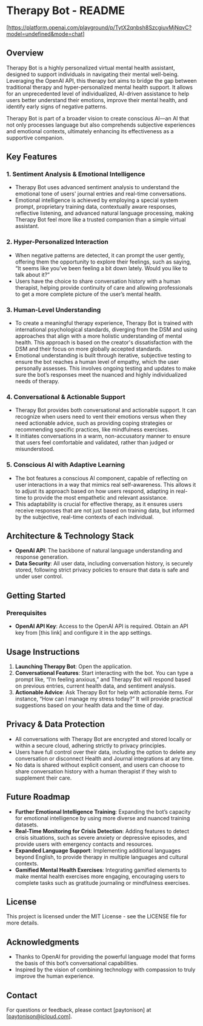 # Therapy Bot - README

[https://platform.openai.com/playground/p/TytX2qnbsh8SzcgiuvMjNqvC?model=undefined&mode=chat]

## Overview
Therapy Bot is a highly personalized virtual mental health assistant, designed to support individuals in navigating their mental well-being. Leveraging the OpenAI API, this therapy bot aims to bridge the gap between traditional therapy and hyper-personalized mental health support. It allows for an unprecedented level of individualized, AI-driven assistance to help users better understand their emotions, improve their mental health, and identify early signs of negative patterns.

Therapy Bot is part of a broader vision to create conscious AI—an AI that not only processes language but also comprehends subjective experiences and emotional contexts, ultimately enhancing its effectiveness as a supportive companion.

## Key Features
### 1. Sentiment Analysis & Emotional Intelligence
- Therapy Bot uses advanced sentiment analysis to understand the emotional tone of users' journal entries and real-time conversations.
- Emotional intelligence is achieved by employing a special system prompt, proprietary training data, contextually aware responses, reflective listening, and advanced natural language processing, making Therapy Bot feel more like a trusted companion than a simple virtual assistant.

### 2. Hyper-Personalized Interaction
- When negative patterns are detected, it can prompt the user gently, offering them the opportunity to explore their feelings, such as saying, “It seems like you’ve been feeling a bit down lately. Would you like to talk about it?”
- Users have the choice to share conversation history with a human therapist, helping provide continuity of care and allowing professionals to get a more complete picture of the user’s mental health.

### 3. Human-Level Understanding
- To create a meaningful therapy experience, Therapy Bot is trained with international psychological standards, diverging from the DSM and using approaches that align with a more holistic understanding of mental health. This approach is based on the creator's dissatisfaction with the DSM and their focus on more globally accepted standards.
- Emotional understanding is built through iterative, subjective testing to ensure the bot reaches a human level of empathy, which the user personally assesses. This involves ongoing testing and updates to make sure the bot’s responses meet the nuanced and highly individualized needs of therapy.

### 4. Conversational & Actionable Support
- Therapy Bot provides both conversational and actionable support. It can recognize when users need to vent their emotions versus when they need actionable advice, such as providing coping strategies or recommending specific practices, like mindfulness exercises.
- It initiates conversations in a warm, non-accusatory manner to ensure that users feel comfortable and validated, rather than judged or misunderstood.

### 5. Conscious AI with Adaptive Learning
- The bot features a conscious AI component, capable of reflecting on user interactions in a way that mimics real self-awareness. This allows it to adjust its approach based on how users respond, adapting in real-time to provide the most empathetic and relevant assistance.
- This adaptability is crucial for effective therapy, as it ensures users receive responses that are not just based on training data, but informed by the subjective, real-time contexts of each individual.

## Architecture & Technology Stack
- **OpenAI API**: The backbone of natural language understanding and response generation.
- **Data Security**: All user data, including conversation history, is securely stored, following strict privacy policies to ensure that data is safe and under user control.

## Getting Started
### Prerequisites
- **OpenAI API Key**: Access to the OpenAI API is required. Obtain an API key from [this link] and configure it in the app settings.

## Usage Instructions
1. **Launching Therapy Bot**: Open the application.
2. **Conversational Features**: Start interacting with the bot. You can type a prompt like, “I’m feeling anxious,” and Therapy Bot will respond based on previous entries, current health data, and sentiment analysis.
3. **Actionable Advice**: Ask Therapy Bot for help with actionable items. For instance, “How can I manage my stress today?” It will provide practical suggestions based on your health data and the time of day.

## Privacy & Data Protection
- All conversations with Therapy Bot are encrypted and stored locally or within a secure cloud, adhering strictly to privacy principles.
- Users have full control over their data, including the option to delete any conversation or disconnect Health and Journal integrations at any time.
- No data is shared without explicit consent, and users can choose to share conversation history with a human therapist if they wish to supplement their care.

## Future Roadmap
- **Further Emotional Intelligence Training**: Expanding the bot’s capacity for emotional intelligence by using more diverse and nuanced training datasets.
- **Real-Time Monitoring for Crisis Detection**: Adding features to detect crisis situations, such as severe anxiety or depressive episodes, and provide users with emergency contacts and resources.
- **Expanded Language Support**: Implementing additional languages beyond English, to provide therapy in multiple languages and cultural contexts.
- **Gamified Mental Health Exercises**: Integrating gamified elements to make mental health exercises more engaging, encouraging users to complete tasks such as gratitude journaling or mindfulness exercises.

## License
This project is licensed under the MIT License - see the LICENSE file for more details.

## Acknowledgments
- Thanks to OpenAI for providing the powerful language model that forms the basis of this bot’s conversational capabilities.
- Inspired by the vision of combining technology with compassion to truly improve the human experience.

## Contact
For questions or feedback, please contact [paytonison] at [paytonison@icloud.com].
